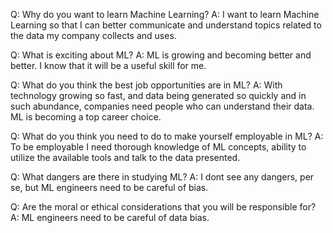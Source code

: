 Q: Why do you want to learn Machine Learning?
A: I want to learn Machine Learning so that I can better communicate and understand topics related to the data my company collects and uses.


Q: What is exciting about ML? 
A: ML is growing and becoming better and better. I know that it will be a useful skill for me.

Q: What do you think the best job opportunities are in ML? 
A: With technology growing so fast, and data being generated so quickly and in such abundance, companies need people who can understand their data. ML is becoming a top career choice.

Q: What do you think you need to do to make yourself employable in ML? 
A: To be employable I need thorough knowledge of ML concepts, ability to utilize the available tools and talk to the data presented.

Q: What dangers are there in studying ML? 
A: I dont see any dangers, per se, but ML engineers need to be careful of bias.

Q: Are the moral or ethical considerations that you will be responsible for?
A: ML engineers need to be careful of data bias.
